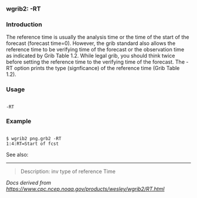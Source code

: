 
### wgrib2: -RT



### Introduction



The reference time is usually the analysis time or the time of the start of
the forecast (forecast time=0). However, the grib standard also allows the reference
time to be verifying time of the forecast or the observation time as 
indicated by Grib Table 1.2. While legal grib, you should think twice
before setting the reference time to the verifying time of the forecast.
The -RT option prints the type (signficance) of 
the reference time (Grib Table 1.2).


### Usage



```

-RT

```

### Example




```

$ wgrib2 png.grb2 -RT
1:4:RT=Start of fcst

```


See also: 








----

>Description: inv          type of reference Time

_Docs derived from <https://www.cpc.ncep.noaa.gov/products/wesley/wgrib2/RT.html>_